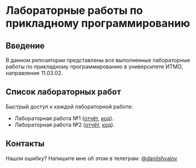 # Лабораторные работы по прикладному программированию

## Введение

В данном репозитории представлены все выполненные лабораторные работы по
прикладному программированию в университете ИТМО, направление 11.03.02.

## Список лабораторных работ

Быстрый доступ к каждой лабораторной работе:

- Лабораторная работа №1 ([отчёт](labs/lab-1/tex/report.pdf), [код](labs/lab-1/)).
- Лабораторная работа №2 ([отчёт](labs/lab-2/tex/report.pdf), [код](labs/lab-2/)).

## Контакты

Нашли ошибку? Напишите мне об этом в телеграм:
[@danilshvalov](https://t.me/danilshvalov)
